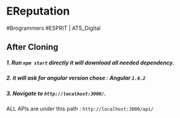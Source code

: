 
# EReputation
#Brogrammers
#ESPRIT | ATS_Digital


## After Cloning 
##### 1.  Run `npm start` directly it will download all needed dependency.

##### 2. it will ask for angular version chose : Angular `1.6.2` 

##### 3. Navigate to `http://localhost:3000/`.


ALL APIs are under this path : `http://localhost:3000/api/`



